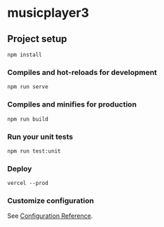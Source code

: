 # musicplayer3

## Project setup
```
npm install
```

### Compiles and hot-reloads for development
```
npm run serve
```

### Compiles and minifies for production
```
npm run build
```

### Run your unit tests
```
npm run test:unit
```

### Deploy
```
vercel --prod
```

### Customize configuration
See [Configuration Reference](https://cli.vuejs.org/config/).
